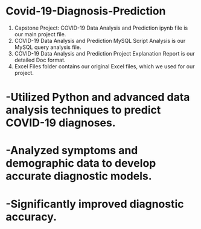 # Covid-19-Diagnosis-Prediction

1. Capstone Project: COVID-19 Data Analysis and Prediction ipynb file is our main project file.
2. COVID-19 Data Analysis and Prediction MySQL Script Analysis is our MySQL query analysis file.
3. COVID-19 Data Analysis and Prediction Project Explanation Report is our detailed Doc format.
4. Excel Files folder contains our original Excel files, which we used for our project.


 # -Utilized Python and advanced data analysis techniques to predict COVID-19 diagnoses.
 
 # -Analyzed symptoms and demographic data to develop accurate diagnostic models.
 
 # -Significantly improved diagnostic accuracy.
